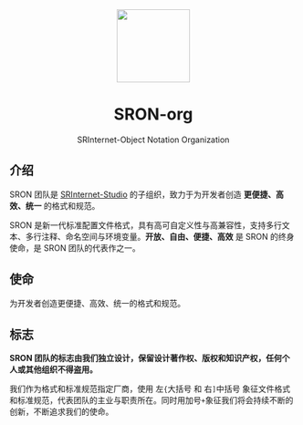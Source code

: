 <div align="center">

<image src="https://github.com/user-attachments/assets/7c8336cd-bb42-43fe-a896-4e9723f94c51" height="128"/>

# SRON-org

SRInternet-Object Notation Organization

</div>

## 介绍

SRON 团队是 [SRInternet-Studio](https://github.com/SRInternet-Studio/) 的子组织，致力于为开发者创造 **更便捷、高效、统一** 的格式和规范。

SRON 是新一代标准配置文件格式，具有高可自定义性与高兼容性，支持多行文本、多行注释、命名空间与环境变量。**开放、自由、便捷、高效** 是 SRON 的终身使命，是 SRON 团队的代表作之一。

## 使命
为开发者创造更便捷、高效、统一的格式和规范。

## 标志
**SRON 团队的标志由我们独立设计，保留设计著作权、版权和知识产权，任何个人或其他组织不得盗用。**

我们作为格式和标准规范指定厂商，使用 左```{```大括号 和 右```]```中括号 象征文件格式和标准规范，代表团队的主业与职责所在。同时用加号```+```象征我们将会持续不断的创新，不断追求我们的使命。
